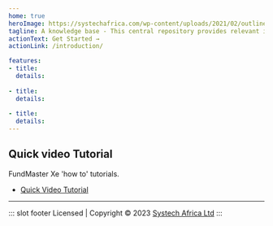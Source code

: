 ```yaml
---
home: true
heroImage: https://systechafrica.com/wp-content/uploads/2021/02/outline-fundmaster-500x500.png
tagline: A knowledge base - This central repository provides relevant information on how to run various end-to-end processes in FundMaster and its peripheral products
actionText: Get Started →
actionLink: /introduction/

features:
- title:
  details: 
  
- title: 
  details: 
  
- title: 
  details:
---
```

## Quick video Tutorial
FundMaster Xe 'how to' tutorials.
- [Quick Video Tutorial](https://www.systechafrica.com)
---
 ::: slot footer
 Licensed | Copyright © 2023 [Systech Africa Ltd](https://systechafrica.com/)
:::